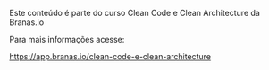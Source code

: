 Este conteúdo é parte do curso Clean Code e Clean Architecture da Branas.io

Para mais informações acesse:

https://app.branas.io/clean-code-e-clean-architecture
